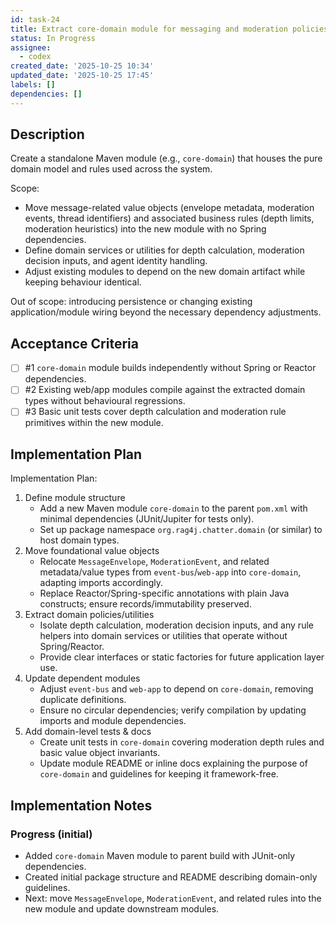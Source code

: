 ```yaml
---
id: task-24
title: Extract core-domain module for messaging and moderation policies
status: In Progress
assignee:
  - codex
created_date: '2025-10-25 10:34'
updated_date: '2025-10-25 17:45'
labels: []
dependencies: []
---
```


## Description

<!-- SECTION:DESCRIPTION:BEGIN -->
Create a standalone Maven module (e.g., `core-domain`) that houses the pure domain model and rules used across the system.

Scope:
- Move message-related value objects (envelope metadata, moderation events, thread identifiers) and associated business rules (depth limits, moderation heuristics) into the new module with no Spring dependencies.
- Define domain services or utilities for depth calculation, moderation decision inputs, and agent identity handling.
- Adjust existing modules to depend on the new domain artifact while keeping behaviour identical.

Out of scope: introducing persistence or changing existing application/module wiring beyond the necessary dependency adjustments.
<!-- SECTION:DESCRIPTION:END -->

## Acceptance Criteria
<!-- AC:BEGIN -->
- [ ] #1 `core-domain` module builds independently without Spring or Reactor dependencies.
- [ ] #2 Existing web/app modules compile against the extracted domain types without behavioural regressions.
- [ ] #3 Basic unit tests cover depth calculation and moderation rule primitives within the new module.
<!-- AC:END -->

## Implementation Plan

<!-- SECTION:PLAN:BEGIN -->
Implementation Plan:
1. Define module structure
   - Add a new Maven module `core-domain` to the parent `pom.xml` with minimal dependencies (JUnit/Jupiter for tests only).
   - Set up package namespace `org.rag4j.chatter.domain` (or similar) to host domain types.
2. Move foundational value objects
   - Relocate `MessageEnvelope`, `ModerationEvent`, and related metadata/value types from `event-bus`/`web-app` into `core-domain`, adapting imports accordingly.
   - Replace Reactor/Spring-specific annotations with plain Java constructs; ensure records/immutability preserved.
3. Extract domain policies/utilities
   - Isolate depth calculation, moderation decision inputs, and any rule helpers into domain services or utilities that operate without Spring/Reactor.
   - Provide clear interfaces or static factories for future application layer use.
4. Update dependent modules
   - Adjust `event-bus` and `web-app` to depend on `core-domain`, removing duplicate definitions.
   - Ensure no circular dependencies; verify compilation by updating imports and module dependencies.
5. Add domain-level tests & docs
   - Create unit tests in `core-domain` covering moderation depth rules and basic value object invariants.
   - Update module README or inline docs explaining the purpose of `core-domain` and guidelines for keeping it framework-free.
<!-- SECTION:PLAN:END -->

## Implementation Notes

<!-- SECTION:NOTES:BEGIN -->
### Progress (initial)
- Added `core-domain` Maven module to parent build with JUnit-only dependencies.
- Created initial package structure and README describing domain-only guidelines.
- Next: move `MessageEnvelope`, `ModerationEvent`, and related rules into the new module and update downstream modules.
<!-- SECTION:NOTES:END -->
